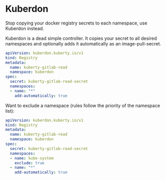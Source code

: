 # Kuberdon
Stop copying your docker registry secrets to each namespace, use Kuberdon instead.

Kuberdon is a dead simple controller. It copies your secret to all desired namespaces and optionally adds it automatically as an image-pull-secret.

```yaml
apiVersion: kuberdon.kuberty.io/v1
kind: Registry
metadata:
  name: kuberty-gitlab-read
  namespace: kuberdon
spec:
  secret: kuberty-gitlab-read-secret
  namespaces:
  - name: "*"
    add-automatically: true
```

Want to exclude a namespace (rules follow the priority of the namespace list):
```yaml
apiVersion: kuberdon.kuberty.io/v1
kind: Registry
metadata:
  name: kuberty-gitlab-read
  namespace: kuberdon
spec:
  secret: kuberty-gitlab-read-secret
  namespaces:
  - name: kube-system
    exclude: true
  - name: "*"
    add-automatically: true
```

